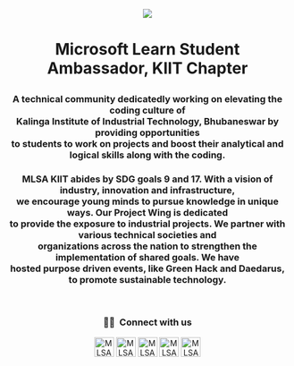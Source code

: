 <p align="center"><img src="https://techcommunity.microsoft.com/t5/image/serverpage/image-id/210643i4EC8BF4601B64E95?v=v2"/></p>
<h1><strong><p align="center" >Microsoft Learn Student Ambassador, KIIT Chapter</p></strong></h1>

<h3><p align="center">A technical community dedicatedly working on elevating the coding culture of <br> Kalinga Institute of Industrial Technology, Bhubaneswar by providing opportunities <br>to students to work on projects and boost their analytical and logical skills along with the coding.</p></h3>
<h3><p align="center">
MLSA KIIT abides by SDG goals 9 and 17. With a vision of industry, innovation and infrastructure, <br>we encourage young minds to pursue knowledge in unique ways. Our Project Wing is dedicated<br> to provide the exposure to industrial projects. We partner with various technical societies and <br>organizations across the nation to strengthen the implementation of shared goals. We have<br> hosted purpose driven events, like Green Hack and Daedarus, to promote sustainable technology.
 </p></h3>
<br/>

<h3><p align="center"> 🤝🏻 &nbsp;Connect with us </p></h3>

<p align="center">
<a href="https://twitter.com/msckiit" target="_blank"><img align="center" src="https://github.com/MLSAKIIT/.github/assets/68675629/89732800-b189-402d-8b20-141b00fbac22" alt="MLSAKIIT" height="35" width="35" /></a>
<a href="https://www.facebook.com/msakiit" target="_blank"><img align="center" src="https://github.com/MLSAKIIT/.github/assets/68675629/15dca717-70a3-406d-af82-8e25e91e6a91" alt="MLSAKIIT" height="35" width="35" /></a>
<a href="https://discord.com/invite/P6VCP2Ry3q" target="_blank"><img align="center" src="https://github.com/MLSAKIIT/.github/assets/68675629/a5d1747f-b59f-487e-a473-dd9865864de6" alt="MLSAKIIT" height="35" width="35" /></a>
<a href="https://www.linkedin.com/company/msckiit/" target="_blank"><img align="center" src="https://github.com/MLSAKIIT/.github/assets/68675629/73d3360f-c849-4171-ac81-02ebf291133f" alt="MLSAKIIT" height="35" width="35"/></a>
<a href="https://www.instagram.com/msckiit/" target="_blank"><img align="center" src="https://github.com/MLSAKIIT/.github/assets/68675629/1a71caa3-e81a-4b84-ab3e-6c01b3e6df93" alt="MLSAKIIT" height="35" width="35" /></a>
</p> 

